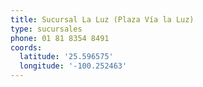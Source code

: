 ```yaml
---
title: Sucursal La Luz (Plaza Vía la Luz)
type: sucursales
phone: 01 81 8354 8491
coords:
  latitude: '25.596575'
  longitude: '-100.252463'
---
```


